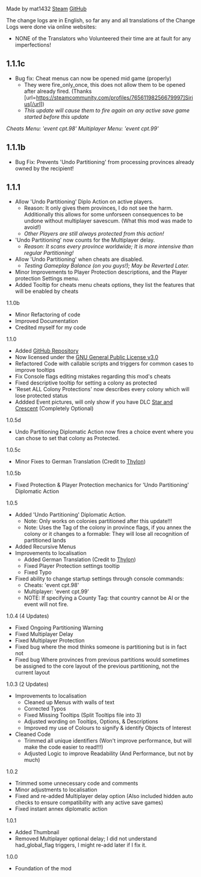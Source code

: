 Made by mat1432 [Steam](https://steamcommunity.com/id/mat1432/) [GitHub](https://github.com/mat1432/Colonial_Partitioning)

The change logs are in English, so far any and all translations of the Change Logs were done via online websites:
* NONE of the Translators who Volunteered their time are at fault for any imperfections!

## 1.1.1c
* Bug fix: Cheat menus can now be opened mid game (properly)
  * They were fire_only_once, this does not allow them to be opened after already fired. (Thanks [url=https://steamcommunity.com/profiles/76561198256679997]Sirius[/url])
  * *This update will cause them to fire again on any active save game started before this update*

*Cheats Menu: 'event cpt.98'*
*Multiplayer Menu: 'event cpt.99'*

## 1.1.1b
* Bug Fix: Prevents 'Undo Partitioning' from processing provinces already owned by the recipient!

## 1.1.1
* Allow 'Undo Partitioning' Diplo Action on active players.
  * Reason: It only gives them provinces, I do not see the harm. Additionally this allows for some unforseen consequences to be undone without multiplayer savescum. (What this mod was made to avoid!)
  * *Other Players are still always protected from this action!*
* 'Undo Partitioning' now counts for the Multiplayer delay.
  * *Reason: It scans every province worldwide; It is more intensive than regular Partitioning!*
* Allow 'Undo Partitioning' when cheats are disabled.
  * *Testing Gameplay Balance (on you guys!); May be Reverted Later.*
* Minor Improvements to Player Protection descriptions, and the Player protection Settings menu.
* Added Tooltip for cheats menu cheats options, they list the features that will be enabled by cheats

1.1.0b
* Minor Refactoring of code
* Improved Documentation
* Credited myself for my code

1.1.0
* Added [GitHub Repository](https://github.com/mat1432/colonial_fixes/)
* Now licensed under the [GNU General Public License v3.0](https://github.com/mat1432/colonial_fixes/blob/main/LICENSE)
* Refactored Code with callable scripts and triggers for common cases to improve tooltips
* Fix Console flags editing mistakes regarding this mod's cheats
* Fixed descriptive tooltip for setting a colony as protected
* 'Reset ALL Colony Protections' now describes every colony which will lose protected status
* Addded Event pictures, will only show if you have DLC [Star and Crescent](https://store.steampowered.com/app/625171/Europa_Universalis_IV_Digital_Extreme_Edition_Upgrade_Pack/) (Completely Optional)

1.0.5d
* Undo Partitioning Diplomatic Action now fires a choice event where you can chose to set that colony as Protected.

1.0.5c
* Minor Fixes to German Translation (Credit to [Thylon](https://steamcommunity.com/id/thylon125/))

1.0.5b
* Fixed Protection & Player Protection mechanics for 'Undo Partitioning' Diplomatic Action

1.0.5
* Added 'Undo Partitioning' Diplomatic Action.
    * Note: Only works on colonies partitioned after this update!!!
    * Note: Uses the Tag of the colony in province flags, if you annex the colony or it changes to a formable: They will lose all recognition of partitioned lands
* Added Recursive Menus
* Improvements to localisation
    * Added German Translation (Credit to [Thylon](https://steamcommunity.com/id/thylon125/))
    * Fixed Player Protection settings tooltip
    * Fixed Typo
* Fixed ability to change startup settings through console commands:
    * Cheats: 'event cpt.98'
    * Multiplayer: 'event cpt.99'
    * NOTE: If specifying a County Tag: that country cannot be AI or the event will not fire.

1.0.4 (4 Updates)
* Fixed Ongoing Partitioning Warning
* Fixed Multiplayer Delay
* Fixed Multiplayer Protection
* Fixed bug where the mod thinks someone is partitioning but is in fact not
* Fixed bug Where provinces from previous partitions would sometimes be assigned to the core layout of the previous partitioning, not the current layout

1.0.3 (2 Updates)
* Improvements to localisation
    * Cleaned up Menus with walls of text
    * Corrected Typos
    * Fixed Missing Tooltips (Split Tooltips file into 3)
    * Adjusted wording on Tooltips, Options, & Descriptions
    * Improved my use of Colours to signify & identify Objects of Interest
* Cleaned Code
    * Trimmed all unique identifiers (Won't improve performance, but will make the code easier to read!!!)
    * Adjusted Logic to improve Readability (And Performance, but not by much)

1.0.2
* Trimmed some unnecessary code and comments
* Minor adjustments to localisation
* Fixed and re-added Multiplayer delay option (Also included hidden auto checks to ensure compatibility with any active save games)
* Fixed instant annex diplomatic action

1.0.1
* Added Thumbnail
* Removed Multiplayer optional delay; I did not understand had_global_flag triggers, I might re-add later if I fix it.

1.0.0
* Foundation of the mod
